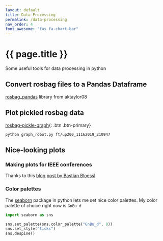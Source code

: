 ```yaml
---
layout: default
title: Data Processing
permalink: /data-processing
nav_order: 4
font_awesome: "fas fa-chart-bar"
---
```


# <i class="{{ page.font_awesome }}"></i> {{ page.title }}


Some useful tools for data processing in python

## Convert rosbag files to a Pandas Dataframe
[rosbag_pandas](https://github.com/aktaylor08/RosbagPandas) library from aktaylor08

## Plot pickled rosbag data

[rosbag-pickle-graph](https://github.com/cbteeple/rosbag-pickle-graph){: .btn .btn-primary}

`python graph_robot.py ft/up200_11162019_210947`

## Nice-looking plots

### Making plots for IEEE conferences
Thanks to this [blog post by Bastian Bloessl](https://www.bastibl.net/publication-quality-plots/).

### Color palettes
The [seaborn](https://seaborn.pydata.org/tutorial/color_palettes.html) package in python lets me set nice color palettes. My color palette of choice right now is `GnBu_d`
```python
import seaborn as sns

sns.set_palette(sns.color_palette("GnBu_d", 8))
sns.set_style("ticks")
sns.despine()
```

